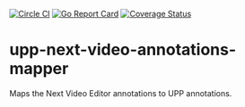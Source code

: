 [![Circle CI](https://circleci.com/gh/Financial-Times/upp-next-video-annotations-mapper.svg?style=shield)](https://circleci.com/gh/Financial-Times/upp-next-video-annotations-mapper) [![Go Report Card](https://goreportcard.com/badge/github.com/Financial-Times/upp-next-video-annotations-mapper)](https://goreportcard.com/report/github.com/Financial-Times/upp-next-video-annotations-mapper) [![Coverage Status](https://coveralls.io/repos/github/Financial-Times/upp-next-video-annotations-mapper/badge.svg?branch=initial-impl)](https://coveralls.io/github/Financial-Times/upp-next-video-annotations-mapper?branch=initial-impl)
# upp-next-video-annotations-mapper
Maps the Next Video Editor annotations to UPP annotations.
